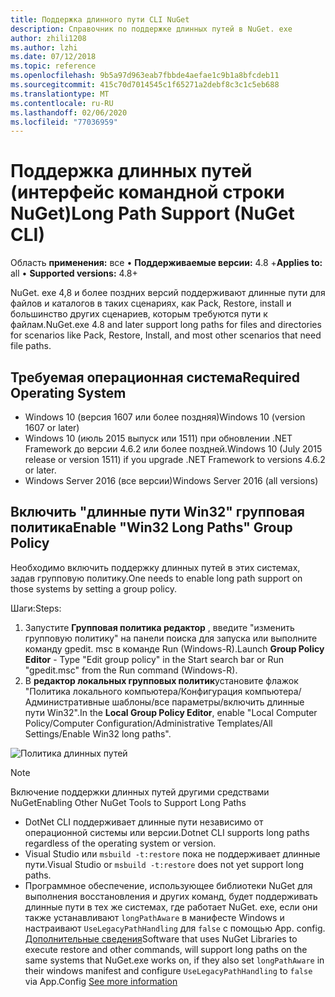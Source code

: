 ```yaml
---
title: Поддержка длинного пути CLI NuGet
description: Справочник по поддержке длинных путей в NuGet. exe
author: zhili1208
ms.author: lzhi
ms.date: 07/12/2018
ms.topic: reference
ms.openlocfilehash: 9b5a97d963eab7fbbde4aefae1c9b1a8bfcdeb11
ms.sourcegitcommit: 415c70d7014545c1f65271a2debf8c3c1c5eb688
ms.translationtype: MT
ms.contentlocale: ru-RU
ms.lasthandoff: 02/06/2020
ms.locfileid: "77036959"
---
```

# <a name="long-path-support-nuget-cli"></a><span data-ttu-id="08f53-103">Поддержка длинных путей (интерфейс командной строки NuGet)</span><span class="sxs-lookup"><span data-stu-id="08f53-103">Long Path Support (NuGet CLI)</span></span>

<span data-ttu-id="08f53-104">Область **применения:** все &bullet; **Поддерживаемые версии:** 4.8 +</span><span class="sxs-lookup"><span data-stu-id="08f53-104">**Applies to:** all &bullet; **Supported versions:** 4.8+</span></span>

<span data-ttu-id="08f53-105">NuGet. exe 4,8 и более поздних версий поддерживают длинные пути для файлов и каталогов в таких сценариях, как Pack, Restore, install и большинство других сценариев, которым требуются пути к файлам.</span><span class="sxs-lookup"><span data-stu-id="08f53-105">NuGet.exe 4.8 and later support long paths for files and directories for scenarios like Pack, Restore, Install, and most other scenarios that need file paths.</span></span>

## <a name="required-operating-system"></a><span data-ttu-id="08f53-106">Требуемая операционная система</span><span class="sxs-lookup"><span data-stu-id="08f53-106">Required Operating System</span></span>

-   <span data-ttu-id="08f53-107">Windows 10 (версия 1607 или более поздняя)</span><span class="sxs-lookup"><span data-stu-id="08f53-107">Windows 10 (version 1607 or later)</span></span>
-   <span data-ttu-id="08f53-108">Windows 10 (июль 2015 выпуск или 1511) при обновлении .NET Framework до версии 4.6.2 или более поздней.</span><span class="sxs-lookup"><span data-stu-id="08f53-108">Windows 10 (July 2015 release or version 1511) if you upgrade .NET Framework to versions 4.6.2 or later.</span></span>
-   <span data-ttu-id="08f53-109">Windows Server 2016 (все версии)</span><span class="sxs-lookup"><span data-stu-id="08f53-109">Windows Server 2016 (all versions)</span></span>

## <a name="enable-win32-long-paths-group-policy"></a><span data-ttu-id="08f53-110">Включить "длинные пути Win32" групповая политика</span><span class="sxs-lookup"><span data-stu-id="08f53-110">Enable "Win32 Long Paths" Group Policy</span></span>

<span data-ttu-id="08f53-111">Необходимо включить поддержку длинных путей в этих системах, задав групповую политику.</span><span class="sxs-lookup"><span data-stu-id="08f53-111">One needs to enable long path support on those systems by setting a group policy.</span></span>

<span data-ttu-id="08f53-112">Шаги:</span><span class="sxs-lookup"><span data-stu-id="08f53-112">Steps:</span></span>
1. <span data-ttu-id="08f53-113">Запустите **Групповая политика редактор** , введите "изменить групповую политику" на панели поиска для запуска или выполните команду gpedit. msc в команде Run (Windows-R).</span><span class="sxs-lookup"><span data-stu-id="08f53-113">Launch **Group Policy Editor** - Type "Edit group policy" in the Start search bar or Run "gpedit.msc" from the Run command (Windows-R).</span></span>
2. <span data-ttu-id="08f53-114">В **редактор локальных групповых политик**установите флажок "Политика локального компьютера/Конфигурация компьютера/Административные шаблоны/все параметры/включить длинные пути Win32".</span><span class="sxs-lookup"><span data-stu-id="08f53-114">In the **Local Group Policy Editor**, enable "Local Computer Policy/Computer Configuration/Administrative Templates/All Settings/Enable Win32 long paths".</span></span>

![Политика длинных путей](media/LongPathPolicy.png)


> [!Note]
> <span data-ttu-id="08f53-116">Включение поддержки длинных путей другими средствами NuGet</span><span class="sxs-lookup"><span data-stu-id="08f53-116">Enabling Other NuGet Tools to Support Long Paths</span></span>
>
> -   <span data-ttu-id="08f53-117">DotNet CLI поддерживает длинные пути независимо от операционной системы или версии.</span><span class="sxs-lookup"><span data-stu-id="08f53-117">Dotnet CLI supports long paths regardless of the operating system or version.</span></span>
> -   <span data-ttu-id="08f53-118">Visual Studio или `msbuild -t:restore` пока не поддерживает длинные пути.</span><span class="sxs-lookup"><span data-stu-id="08f53-118">Visual Studio or `msbuild -t:restore` does not yet support long paths.</span></span>
> -   <span data-ttu-id="08f53-119">Программное обеспечение, использующее библиотеки NuGet для выполнения восстановления и других команд, будет поддерживать длинные пути в тех же системах, где работает NuGet. exe, если они также устанавливают `longPathAware` в манифесте Windows и настраивают `UseLegacyPathHandling` для `false` с помощью App. config. [Дополнительные сведения](https://blogs.msdn.microsoft.com/jeremykuhne/2016/07/30/net-4-6-2-and-long-paths-on-windows-10/)</span><span class="sxs-lookup"><span data-stu-id="08f53-119">Software that uses NuGet Libraries to execute restore and other commands, will support long paths on the same systems that NuGet.exe works on, if they also set `longPathAware` in their windows manifest and configure `UseLegacyPathHandling` to `false` via App.Config [See more information](https://blogs.msdn.microsoft.com/jeremykuhne/2016/07/30/net-4-6-2-and-long-paths-on-windows-10/)</span></span>


